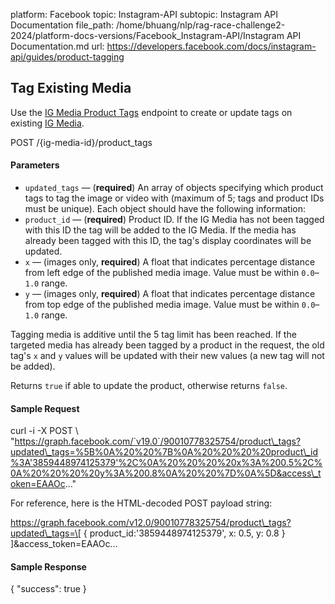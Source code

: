 platform: Facebook
topic: Instagram-API
subtopic: Instagram API Documentation
file_path: /home/bhuang/nlp/rag-race-challenge2-2024/platform-docs-versions/Facebook_Instagram-API/Instagram API Documentation.md
url: https://developers.facebook.com/docs/instagram-api/guides/product-tagging


## Tag Existing Media

Use the [IG Media Product Tags](https://developers.facebook.com/docs/instagram-api/reference/ig-media/product_tags#creating) endpoint to create or update tags on existing [IG Media](https://developers.facebook.com/docs/instagram-api/reference/ig-media/).

POST /{ig\-media\-id}/product\_tags

#### Parameters

* `updated_tags` — (**required**) An array of objects specifying which product tags to tag the image or video with (maximum of 5; tags and product IDs must be unique). Each object should have the following information:
* `product_id` — (**required**) Product ID. If the IG Media has not been tagged with this ID the tag will be added to the IG Media. If the media has already been tagged with this ID, the tag's display coordinates will be updated.
* `x` — (images only, **required**) A float that indicates percentage distance from left edge of the published media image. Value must be within `0.0`–`1.0` range.
* `y` — (images only, **required**) A float that indicates percentage distance from top edge of the published media image. Value must be within `0.0`–`1.0` range.

Tagging media is additive until the 5 tag limit has been reached. If the targeted media has already been tagged by a product in the request, the old tag's `x` and `y` values will be updated with their new values (a new tag will not be added).

Returns `true` if able to update the product, otherwise returns `false`.

#### Sample Request

curl \-i \-X POST \\
 "https://graph.facebook.com/`v19.0`/90010778325754/product\_tags?updated\_tags=%5B%0A%20%20%7B%0A%20%20%20%20product\_id%3A'3859448974125379'%2C%0A%20%20%20%20x%3A%200.5%2C%0A%20%20%20%20y%3A%200.8%0A%20%20%7D%0A%5D&access\_token=EAAOc..."

For reference, here is the HTML-decoded POST payload string:

https://graph.facebook.com/v12.0/90010778325754/product\_tags?updated\_tags=\[
  {
    product\_id:'3859448974125379',
    x: 0.5,
    y: 0.8
  }
\]&access\_token=EAAOc...

#### Sample Response

{
  "success": true
}

[](#)